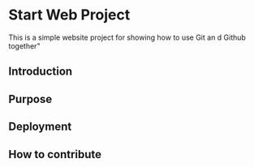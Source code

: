 # Start Web Project 

This is a simple website project for showing how to use Git an d Github together"

## Introduction 

## Purpose

## Deployment 

## How to contribute


